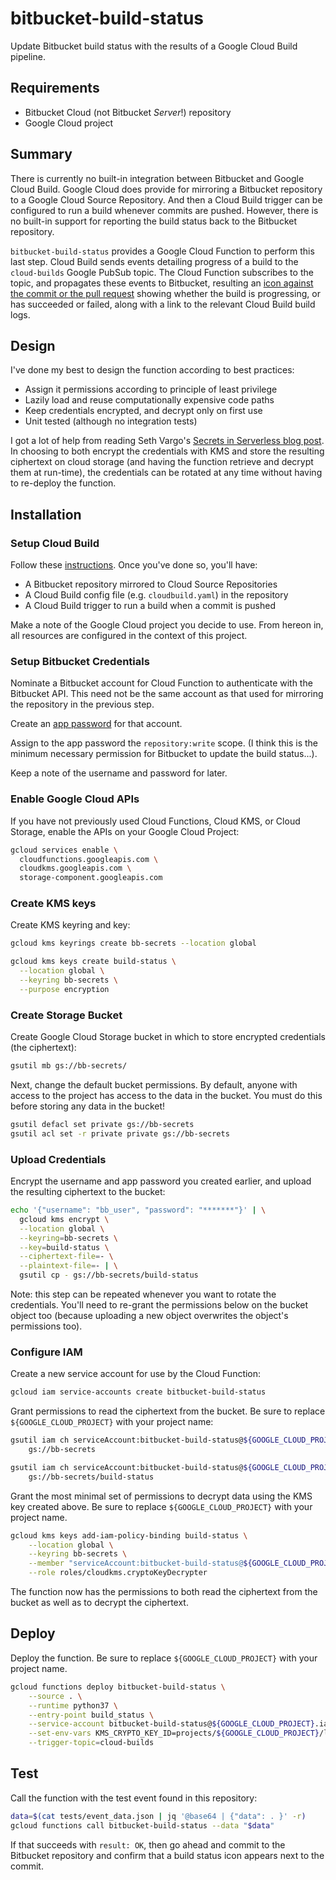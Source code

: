 # bitbucket-build-status

Update Bitbucket build status with the results of a Google Cloud Build pipeline.

## Requirements

* Bitbucket Cloud (not Bitbucket *Server*!) repository
* Google Cloud project

## Summary

There is currently no built-in integration between Bitbucket and Google Cloud Build. Google Cloud does provide for mirroring a Bitbucket repository to a Google Cloud Source Repository. And then a Cloud Build trigger can be configured to run a build whenever commits are pushed. However, there is no built-in support for reporting the build status back to the Bitbucket repository. 

`bitbucket-build-status` provides a Google Cloud Function to perform this last step. Cloud Build sends events detailing progress of a build to  the `cloud-builds` Google PubSub topic. The Cloud Function subscribes to the topic, and propagates these events to Bitbucket, resulting an [icon against the commit or the pull request](https://confluence.atlassian.com/bitbucket/integrate-your-build-system-with-bitbucket-cloud-790790968.html) showing whether the build is progressing, or has succeeded or failed, along with a link to the relevant Cloud Build build logs.

## Design

I've done my best to design the function according to best practices:

* Assign it permissions according to principle of least privilege
* Lazily load and reuse computationally expensive code paths
* Keep credentials encrypted, and decrypt only on first use
* Unit tested (although no integration tests)

I got a lot of help from reading Seth Vargo's [Secrets in Serverless blog post](https://www.sethvargo.com/secrets-in-serverless). In choosing to both encrypt the credentials with KMS and store the resulting ciphertext on cloud storage (and having the function retrieve and decrypt them at run-time), the credentials can be rotated at any time without having to re-deploy the function.

## Installation

### Setup Cloud Build

Follow these [instructions](https://cloud.google.com/cloud-build/docs/running-builds/automate-builds). Once you've done so, you'll have:

  * A Bitbucket repository mirrored to Cloud Source Repositories
  * A Cloud Build config file (e.g. `cloudbuild.yaml`) in the repository
  * A Cloud Build trigger to run a build when a commit is pushed
  
Make a note of the Google Cloud project you decide to use. From hereon in, all resources are configured in the context of this project.

### Setup Bitbucket Credentials

Nominate a Bitbucket account for Cloud Function to authenticate with the Bitbucket API. This need not be the same account as that used for mirroring the repository in the previous step.

Create an [app password](https://confluence.atlassian.com/bitbucket/app-passwords-828781300.html) for that account.

Assign to the app password the `repository:write` scope. (I think this is the minimum necessary permission for Bitbucket to update the build status...).

Keep a note of the username and password for later.

### Enable Google Cloud APIs

If you have not previously used Cloud Functions, Cloud KMS, or Cloud Storage, enable the APIs on your Google Cloud Project:

```bash
gcloud services enable \
  cloudfunctions.googleapis.com \
  cloudkms.googleapis.com \
  storage-component.googleapis.com
```

### Create KMS keys

Create KMS keyring and key:

```bash
gcloud kms keyrings create bb-secrets --location global

gcloud kms keys create build-status \
  --location global \
  --keyring bb-secrets \
  --purpose encryption
```

### Create Storage Bucket

Create Google Cloud Storage bucket in which to store encrypted credentials (the ciphertext):

```bash
gsutil mb gs://bb-secrets/
```

Next, change the default bucket permissions. By default, anyone with access to the project has access to the data in the bucket. You must do this before storing any data in the bucket!

```bash
gsutil defacl set private gs://bb-secrets
gsutil acl set -r private private gs://bb-secrets
```

### Upload Credentials

Encrypt the username and app password you created earlier, and upload the resulting ciphertext to the bucket:

```bash
echo '{"username": "bb_user", "password": "*******"}' | \
  gcloud kms encrypt \
  --location global \
  --keyring=bb-secrets \
  --key=build-status \
  --ciphertext-file=- \
  --plaintext-file=- | \
  gsutil cp - gs://bb-secrets/build-status
```

Note: this step can be repeated whenever you want to rotate the credentials. You'll need to re-grant the permissions below on the bucket object too (because uploading a new object overwrites the object's permissions too).

### Configure IAM

Create a new service account for use by the Cloud Function:

```bash
gcloud iam service-accounts create bitbucket-build-status
```

Grant permissions to read the ciphertext from the bucket. Be sure to replace `${GOOGLE_CLOUD_PROJECT}` with your project name:

```bash
gsutil iam ch serviceAccount:bitbucket-build-status@${GOOGLE_CLOUD_PROJECT}.iam.gserviceaccount.com:legacyBucketReader \
    gs://bb-secrets

gsutil iam ch serviceAccount:bitbucket-build-status@${GOOGLE_CLOUD_PROJECT}.iam.gserviceaccount.com:legacyObjectReader \
    gs://bb-secrets/build-status
```

Grant the most minimal set of permissions to decrypt data using the KMS key created above. Be sure to replace `${GOOGLE_CLOUD_PROJECT}` with your project name.

```bash
gcloud kms keys add-iam-policy-binding build-status \
    --location global \
    --keyring bb-secrets \
    --member "serviceAccount:bitbucket-build-status@${GOOGLE_CLOUD_PROJECT}.iam.gserviceaccount.com" \
    --role roles/cloudkms.cryptoKeyDecrypter
```

The function now has the permissions to both read the ciphertext from the bucket as well as to decrypt the ciphertext.

## Deploy

Deploy the function. Be sure to replace `${GOOGLE_CLOUD_PROJECT}` with your project name.

```bash
gcloud functions deploy bitbucket-build-status \
    --source . \
    --runtime python37 \
    --entry-point build_status \
    --service-account bitbucket-build-status@${GOOGLE_CLOUD_PROJECT}.iam.gserviceaccount.com \
    --set-env-vars KMS_CRYPTO_KEY_ID=projects/${GOOGLE_CLOUD_PROJECT}/locations/global/keyRings/bb-secrets/cryptoKeys/build-status,SECRETS_BUCKET=bb-secrets,SECRETS_OBJECT=build-status \
    --trigger-topic=cloud-builds
```

## Test

Call the function with the test event found in this repository:

```bash
data=$(cat tests/event_data.json | jq '@base64 | {"data": . }' -r)
gcloud functions call bitbucket-build-status --data "$data"
```

If that succeeds with `result: OK`, then go ahead and commit to the Bitbucket repository and confirm that a build status icon appears next to the commit.
